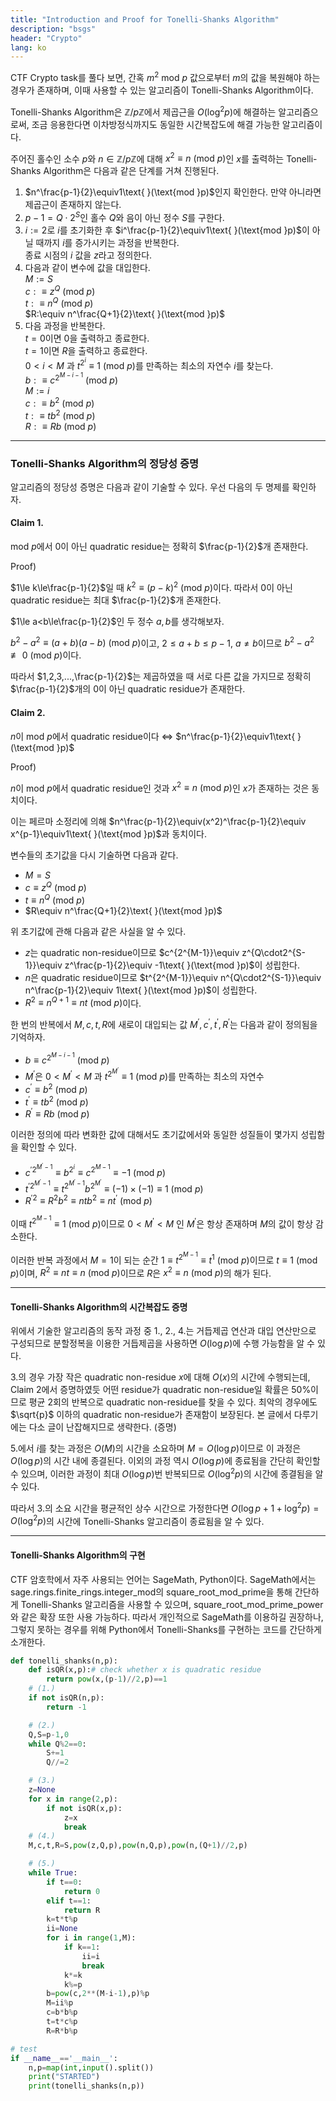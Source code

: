 ```yaml
---
title: "Introduction and Proof for Tonelli-Shanks Algorithm"
description: "bsgs"
header: "Crypto"
lang: ko
---
```


CTF Crypto task를 풀다 보면, 간혹 $m^2 \text{ mod }p$ 값으로부터 $m$의 값을 복원해야 하는 경우가 존재하며, 이때 사용할 수 있는 알고리즘이 Tonelli-Shanks Algorithm이다.

Tonelli-Shanks Algorithm은 $\mathbb{Z}/p\mathbb{Z}$에서 제곱근을 $O(\log^2 p)$에 해결하는 알고리즘으로써, 조금 응용한다면 이차방정식까지도 동일한 시간복잡도에 해결 가능한 알고리즘이다.



주어진 홀수인 소수 $p$와 $n\in\mathbb{Z}/p\mathbb{Z}$에 대해 $x^2\equiv n\text{ }(\text{mod }p)$인 $x$를 출력하는 Tonelli-Shanks Algorithm은 다음과 같은 단계를 거쳐 진행된다.

1. $n^\frac{p-1}{2}\equiv1\text{ }(\text{mod }p)$인지 확인한다. 만약 아니라면 제곱근이 존재하지 않는다.
2. $p-1=Q\cdot2^S$인 홀수 $Q$와 음이 아닌 정수 $S$를 구한다.
3. $i:=2$로 $i$를 초기화한 후 $i^\frac{p-1}{2}\equiv1\text{ }(\text{mod }p)$이 아닐 때까지 $i$를 증가시키는 과정을 반복한다. \
종료 시점의 $i$ 값을 $z$라고 정의한다.
4. 다음과 같이 변수에 값을 대입한다. \
$M:= S$ \
$c:\equiv z^Q\text{ }(\text{mod }p)$ \
$t:\equiv n^Q\text{ }(\text{mod }p)$ \
$R:\equiv n^\frac{Q+1}{2}\text{ }(\text{mod }p)$
5. 다음 과정을 반복한다. \
$t=0$이면 $0$을 출력하고 종료한다. \
$t=1$이면 $R$을 출력하고 종료한다. \
$0<i<M$ 과 $t^{2^i}\equiv1\text{ }(\text{mod }p)$를 만족하는 최소의 자연수 $i$를 찾는다. \
$b:\equiv c^{2^{M-i-1}}\text{ }(\text{mod }p)$ \
$M:=i$ \
$c:\equiv b^2\text{ }(\text{mod }p)$ \
$t:\equiv tb^2\text{ }(\text{mod }p)$ \
$R:\equiv Rb\text{ }(\text{mod }p)$

---

### Tonelli-Shanks Algorithm의 정당성 증명

알고리즘의 정당성 증명은 다음과 같이 기술할 수 있다. 우선 다음의 두 명제를 확인하자.

#### Claim 1.

$\text{mod }p$에서 0이 아닌 quadratic residue는 정확히 $\frac{p-1}{2}$개 존재한다.

Proof)

$1\le k\le\frac{p-1}{2}$일 때 $k^2\equiv (p-k)^2\text{ }(\text{mod }p)$이다. 따라서 0이 아닌 quadratic residue는 최대 $\frac{p-1}{2}$개 존재한다.

$1\le a<b\le\frac{p-1}{2}$인 두 정수 $a,b$를 생각해보자.

$b^2-a^2\equiv (a+b)(a-b)\text{ }(\text{mod }p)$이고, $2\le a+b\le p-1$, $a\neq b$이므로 $b^2-a^2\not\equiv0\text{ }(\text{mod }p)$이다.

따라서 $1,2,3,...,\frac{p-1}{2}$는 제곱하였을 때 서로 다른 값을 가지므로 정확히 $\frac{p-1}{2}$개의 0이 아닌 quadratic residue가 존재한다.

#### Claim 2.

$n$이 $\text{mod }p$에서 quadratic residue이다 $\Leftrightarrow$ $n^\frac{p-1}{2}\equiv1\text{ }(\text{mod }p)$

Proof)

$n$이 $\text{mod }p$에서 quadratic residue인 것과 $x^2\equiv n\text{ }(\text{mod }p)$인 $x$가 존재하는 것은 동치이다.

이는 페르마 소정리에 의해 $n^\frac{p-1}{2}\equiv(x^2)^\frac{p-1}{2}\equiv x^{p-1}\equiv1\text{ }(\text{mod }p)$과 동치이다.

변수들의 초기값을 다시 기술하면 다음과 같다.

- $M=S$
- $c\equiv z^Q\text{ }(\text{mod }p)$
- $t\equiv n^Q\text{ }(\text{mod }p)$
- $R\equiv n^\frac{Q+1}{2}\text{ }(\text{mod }p)$

위 초기값에 관해 다음과 같은 사실을 알 수 있다.

- $z$는 quadratic non-residue이므로 $c^{2^{M-1}}\equiv z^{Q\cdot2^{S-1}}\equiv z^\frac{p-1}{2}\equiv -1\text{ }(\text{mod }p)$이 성립한다.
- $n$은 quadratic residue이므로 $t^{2^{M-1}}\equiv n^{Q\cdot2^{S-1}}\equiv n^\frac{p-1}{2}\equiv 1\text{ }(\text{mod }p)$이 성립한다.
- $R^2\equiv n^{Q+1}\equiv nt\text{ }(\text{mod }p)$이다.

한 번의 반복에서 $M,c,t,R$에 새로이 대입되는 값 $M^\prime,c^\prime,t^\prime,R^\prime$는 다음과 같이 정의됨을 기억하자.

- $b\equiv c^{2^{M-i-1}}\text{ }(\text{mod }p)$
- $M^\prime$은 $0<M^\prime<M$ 과 $t^{2^{M^\prime}}\equiv1\text{ }(\text{mod }p)$를 만족하는 최소의 자연수
- $c^\prime\equiv b^2\text{ }(\text{mod }p)$
- $t^\prime\equiv tb^2\text{ }(\text{mod }p)$
- $R^\prime\equiv Rb\text{ }(\text{mod }p)$

이러한 정의에 따라 변화한 값에 대해서도 초기값에서와 동일한 성질들이 몇가지 성립함을 확인할 수 있다.

- ${c^\prime}^{2^{M^\prime-1}}\equiv b^{2^i}\equiv c^{2^{M-1}}\equiv -1 \text{ }(\text{mod }p)$
- ${t^\prime}^{2^{M^\prime-1}}\equiv t^{2^{M^\prime-1}}b^{2^{M^\prime}}\equiv(-1)\times(-1)\equiv1\text{ }(\text{mod }p)$
- ${R^\prime}^2\equiv R^2b^2 \equiv ntb^2 \equiv nt^\prime\text{ }(\text{mod }p)$

이때 $t^{2^{M-1}}\equiv 1\text{ }(\text{mod }p)$이므로 $0<M^\prime<M$ 인 $M^\prime$은 항상 존재하며 $M$의 값이 항상 감소한다.

이러한 반복 과정에서 $M=1$이 되는 순간 $1\equiv t^{2^{M-1}}\equiv t^1 \text{ }(\text{mod }p)$이므로 $t\equiv1\text{ }(\text{mod }p)$이며, $R^2\equiv nt\equiv n\text{ }(\text{mod }p)$이므로 $R$은 $x^2\equiv n\text{ }(\text{mod }p)$의 해가 된다.

---

#### Tonelli-Shanks Algorithm의 시간복잡도 증명

위에서 기술한 알고리즘의 동작 과정 중 1., 2., 4.는 거듭제곱 연산과 대입 연산만으로 구성되므로 분할정복을 이용한 거듭제곱을 사용하면 $O(\log p)$에 수행 가능함을 알 수 있다.

3.의 경우 가장 작은 quadratic non-residue $x$에 대해 $O(x)$의 시간에 수행되는데, Claim 2에서 증명하였듯 어떤 residue가 quadratic non-residue일 확률은 50%이므로 평균 2회의 반복으로 quadratic non-residue를 찾을 수 있다. 최악의 경우에도 $\sqrt{p}$ 이하의 quadratic non-residue가 존재함이 보장된다. 본 글에서 다루기에는 다소 글이 난잡해지므로 생략한다. (증명)

5.에서 $i$를 찾는 과정은 $O(M)$의 시간을 소요하며 $M=O(\log p)$이므로 이 과정은 $O(\log p)$의 시간 내에 종결된다. 이외의 과정 역시 $O(\log p)$에 종료됨을 간단히 확인할 수 있으며, 이러한 과정이 최대 $O(\log p)$번 반복되므로 $O(\log^2 p)$의 시간에 종결됨을 알 수 있다.

따라서 3.의 소요 시간을 평균적인 상수 시간으로 가정한다면 $O(\log p+1+\log^2 p)=O(\log^2 p)$의 시간에 Tonelli-Shanks 알고리즘이 종료됨을 알 수 있다.

---

#### Tonelli-Shanks Algorithm의 구현

CTF 암호학에서 자주 사용되는 언어는 SageMath, Python이다. SageMath에서는 sage.rings.finite_rings.integer_mod의 square_root_mod_prime을 통해 간단하게 Tonelli-Shanks 알고리즘을 사용할 수 있으며, square_root_mod_prime_power와 같은 확장 또한 사용 가능하다. 따라서 개인적으로 SageMath를 이용하길 권장하나, 그렇지 못하는 경우를 위해 Python에서 Tonelli-Shanks를 구현하는 코드를 간단하게 소개한다.

```python
def tonelli_shanks(n,p):
    def isQR(x,p):# check whether x is quadratic residue
        return pow(x,(p-1)//2,p)==1
    # (1.)
    if not isQR(n,p):
        return -1

    # (2.)
    Q,S=p-1,0
    while Q%2==0:
        S+=1
        Q//=2

    # (3.)
    z=None
    for x in range(2,p):
        if not isQR(x,p):
            z=x
            break
    # (4.)
    M,c,t,R=S,pow(z,Q,p),pow(n,Q,p),pow(n,(Q+1)//2,p)

    # (5.)
    while True:
        if t==0:
            return 0
        elif t==1:
            return R
        k=t*t%p
        ii=None
        for i in range(1,M):
            if k==1:
                ii=i
                break
            k*=k
            k%=p
        b=pow(c,2**(M-i-1),p)%p
        M=ii%p
        c=b*b%p
        t=t*c%p
        R=R*b%p

# test
if __name__=='__main__':
    n,p=map(int,input().split())
    print("STARTED")
    print(tonelli_shanks(n,p))
```